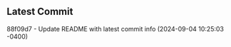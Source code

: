 
## Latest Commit
88f09d7 - Update README with latest commit info (2024-09-04 10:25:03 -0400) <Yunxi-Zhou>
